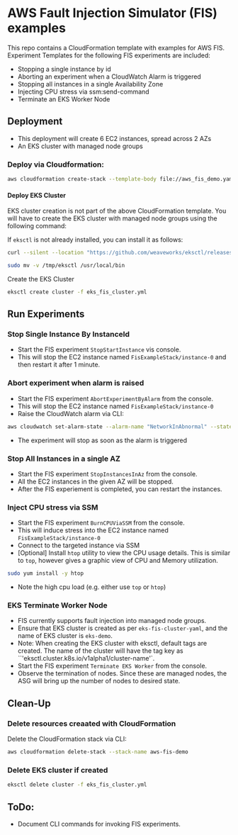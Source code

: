 # AWS Fault Injection Simulator (FIS) examples

This repo contains a CloudFormation template with examples for AWS FIS. Experiment Templates for the following FIS experiments are included:
- Stopping a single instance by id
- Aborting an experiment when a CloudWatch Alarm is triggered
- Stopping all instances in a single Availability Zone
- Injecting CPU stress via ssm:send-command
- Terminate an EKS Worker Node


## Deployment

- This deployment will create 6 EC2 instances, spread across 2 AZs
- An EKS cluster with managed node groups

### Deploy via Cloudformation:

```bash
aws cloudformation create-stack --template-body file://aws_fis_demo.yaml --stack-name aws-fis-demo --capabilities CAPABILITY_NAMED_IAM
```
#### Deploy EKS Cluster
EKS cluster creation is not part of the above CloudFormation template. You will have to create the EKS cluster with managed node groups using the following command: 

If `eksctl` is not already installed, you can install it as follows:
```bash
curl --silent --location "https://github.com/weaveworks/eksctl/releases/download/0.44.0/eksctl_Linux_amd64.tar.gz" | tar xz -C /tmp

sudo mv -v /tmp/eksctl /usr/local/bin
```

Create the EKS Cluster
```bash
eksctl create cluster -f eks_fis_cluster.yml
```

## Run Experiments

### Stop Single Instance By InstanceId
 - Start the FIS experiment `StopStartInstance` vis console.
 - This will stop the EC2 instance named `FisExampleStack/instance-0` and then restart it after 1 minute.

### Abort experiment when alarm is raised
- Start the FIS experiment `AbortExperimentByAlarm` from the console.
- This will stop the EC2 instance named `FisExampleStack/instance-0`
- Raise the CloudWatch alarm via CLI: 
```bash
aws cloudwatch set-alarm-state --alarm-name "NetworkInAbnormal" --state-value "ALARM" --state-reason "FIS Testing"
```
- The experiment will stop as soon as the alarm is triggered

### Stop All Instances in a single AZ
- Start the FIS experiment `StopInstancesInAz` from the console.
- All the EC2 instances in the given AZ will be stopped.
- After the FIS experiement is completed, you can restart the instances.

### Inject CPU stress via SSM
- Start the FIS experiment `BurnCPUViaSSM` from the console.
- This will induce stress into the EC2 instance named `FisExampleStack/instance-0`
- Connect to the targeted instance via SSM
- [Optional] Install `htop` utility to view the CPU usage details. This is similar to `top`, however gives a graphic view of CPU and Memory utilization. 
```bash
sudo yum install -y htop
```
- Note the high cpu load (e.g. either use `top` or `htop`)

### EKS Terminate Worker Node
- FIS currently supports fault injection into managed node groups. 
- Ensure that EKS cluster is created as per `eks-fis-cluster-yaml`, and the name of EKS cluster is `eks-demo`.
- Note: When creating the EKS cluster with eksctl, default tags are created. The name of the cluster will have the tag key as ``'eksctl.cluster.k8s.io/v1alpha1/cluster-name'`.
- Start the FIS experiment `Terminate EKS Worker` from the console. 
- Observe the termination of nodes. Since these are managed nodes, the ASG will bring up the number of nodes to desired state.


## Clean-Up

### Delete resources creaated with CloudFormation
Delete the CloudFormation stack via CLI:
```bash
aws cloudformation delete-stack --stack-name aws-fis-demo
```
### Delete EKS cluster if created
```bash
eksctl delete cluster -f eks_fis_cluster.yml
```

## ToDo:
- Document CLI commands for invoking FIS experiments. 